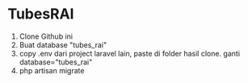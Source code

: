 # TubesRAI

1. Clone Github ini
2. Buat database "tubes_rai"
3. copy .env dari project laravel lain, paste di folder hasil clone. ganti database="tubes_rai"
4. php artisan migrate
